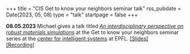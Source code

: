 +++
title       = "CIS Get to know your neighbors seminar talk"
rss_pubdate = Date(2023, 05, 08)
type        = "talk"
startpage   = false
+++

**08.05.2023** Michael gives a talk titled
[*An interdisciplinary perspective on robust materials simulations*](https://michael-herbst.com/talks/2023.05.08_cis_gtn.pdf)
at the Get to know your neighbors seminar series
at the [center for intelligent systems](https://www.epfl.ch/research/domains/cis/center-for-intelligent-systems-cis/)
at EPFL.
[[Slides]](https://michael-herbst.com/talks/2023.05.08_cis_gtn.pdf)  
[[Recording]](https://youtube.com/watch?v=2jg4LGbJvBk)
